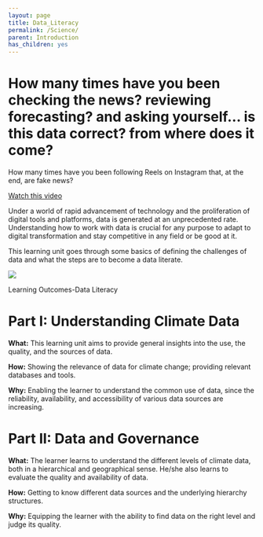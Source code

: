 ```yaml
---
layout: page
title: Data_Literacy
permalink: /Science/
parent: Introduction
has_children: yes
---
```


# How many times have you been checking the news? reviewing forecasting? and asking yourself... is this data correct? from where does it come?

How many times have you been following Reels on Instagram that, at the end, are fake news?

[Watch this video](https://www.youtube.com/watch?v=8ovyQZ_Z8Xs)

Under a world of rapid advancement of technology and the proliferation of digital tools and platforms, data is generated at an unprecedented rate. Understanding how to work with data is crucial for any purpose to adapt to digital transformation and stay competitive in any field or be good at it.

This learning unit goes through some basics of defining the challenges of data and what the steps are to become a data literate.

<img src="/datklim/images/DaLi_wheel.png">


Learning Outcomes-Data Literacy

# Part I: Understanding Climate Data

**What:** This learning unit aims to provide general insights into the use, the quality, and the sources of data.

**How:** Showing the relevance of data for climate change; providing relevant databases and tools.

**Why:** Enabling the learner to understand the common use of data, since the reliability, availability, and accessibility of various data sources are increasing.

# Part II: Data and Governance

**What:** The learner learns to understand the different levels of climate data, both in a hierarchical and geographical sense. He/she also learns to evaluate the quality and availability of data.

**How:** Getting to know different data sources and the underlying hierarchy structures.

**Why:** Equipping the learner with the ability to find data on the right level and judge its quality.
